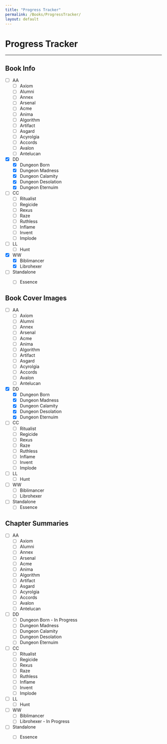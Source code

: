 ```yaml
---
title: "Progress Tracker"
permalink: /Books/ProgressTracker/
layout: default
---
```

# Progress Tracker
---

## Book Info
- [ ] AA
	- [ ] Axiom
	- [ ] Alumni
	- [ ] Annex
	- [ ] Arsenal
	- [ ] Acme
	- [ ] Anima
	- [ ] Algorithm
	- [ ] Artifact
	- [ ] Asgard
	- [ ] Acyrolgia
	- [ ] Accords
	- [ ] Avalon
	- [ ] Antelucan
- [x] DD
	- [x] Dungeon Born
	- [x] Dungeon Madness
	- [x] Dungeon Calamity
	- [x] Dungeon Desolation
	- [x] Dungeon Eternuim
- [ ] CC
	- [ ] Ritualist
	- [ ] Regicide
	- [ ] Rexus
	- [ ] Raze
	- [ ] Ruthless
	- [ ] Inflame
	- [ ] Invent
	- [ ] Implode
- [ ] LL
	- [ ] Hunt
- [x] WW
	- [x] Biblimancer
	- [x] Librohexer
- [ ] Standalone
	- [ ] Essence


## Book Cover Images
- [ ] AA
	- [ ] Axiom
	- [ ] Alumni
	- [ ] Annex
	- [ ] Arsenal
	- [ ] Acme
	- [ ] Anima
	- [ ] Algorithm
	- [ ] Artifact
	- [ ] Asgard
	- [ ] Acyrolgia
	- [ ] Accords
	- [ ] Avalon
	- [ ] Antelucan
- [x] DD
	- [x] Dungeon Born
	- [x] Dungeon Madness
	- [x] Dungeon Calamity
	- [x] Dungeon Desolation
	- [x] Dungeon Eternuim
- [ ] CC
	- [ ] Ritualist
	- [ ] Regicide
	- [ ] Rexus
	- [ ] Raze
	- [ ] Ruthless
	- [ ] Inflame
	- [ ] Invent
	- [ ] Implode
- [ ] LL
	- [ ] Hunt
- [ ] WW
	- [ ] Biblimancer
	- [ ] Librohexer
- [ ] Standalone
	- [ ] Essence

## Chapter Summaries
- [ ] AA
	- [ ] Axiom
	- [ ] Alumni
	- [ ] Annex
	- [ ] Arsenal
	- [ ] Acme
	- [ ] Anima
	- [ ] Algorithm
	- [ ] Artifact
	- [ ] Asgard
	- [ ] Acyrolgia
	- [ ] Accords
	- [ ] Avalon
	- [ ] Antelucan
- [ ] DD
	- [ ] Dungeon Born - In Progress
	- [ ] Dungeon Madness
	- [ ] Dungeon Calamity
	- [ ] Dungeon Desolation
	- [ ] Dungeon Eternuim
- [ ] CC
	- [ ] Ritualist
	- [ ] Regicide
	- [ ] Rexus
	- [ ] Raze
	- [ ] Ruthless
	- [ ] Inflame
	- [ ] Invent
	- [ ] Implode
- [ ] LL
	- [ ] Hunt
- [ ] WW
	- [ ] Biblimancer
	- [ ] Librohexer  - In Progress
- [ ] Standalone
	- [ ] Essence

